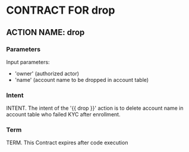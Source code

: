 # CONTRACT FOR drop

## ACTION NAME: drop

### Parameters
Input parameters:

* 'owner' (authorized actor)
* 'name' (account name to be dropped in account table)

### Intent
INTENT. The intent of the '{{ drop }}' action is to delete account name in account table who failed KYC after enrollment.

### Term
TERM. This Contract expires after code execution

